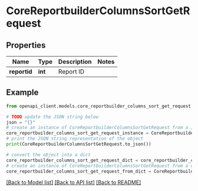 # CoreReportbuilderColumnsSortGetRequest


## Properties

Name | Type | Description | Notes
------------ | ------------- | ------------- | -------------
**reportid** | **int** | Report ID | 

## Example

```python
from openapi_client.models.core_reportbuilder_columns_sort_get_request import CoreReportbuilderColumnsSortGetRequest

# TODO update the JSON string below
json = "{}"
# create an instance of CoreReportbuilderColumnsSortGetRequest from a JSON string
core_reportbuilder_columns_sort_get_request_instance = CoreReportbuilderColumnsSortGetRequest.from_json(json)
# print the JSON string representation of the object
print(CoreReportbuilderColumnsSortGetRequest.to_json())

# convert the object into a dict
core_reportbuilder_columns_sort_get_request_dict = core_reportbuilder_columns_sort_get_request_instance.to_dict()
# create an instance of CoreReportbuilderColumnsSortGetRequest from a dict
core_reportbuilder_columns_sort_get_request_from_dict = CoreReportbuilderColumnsSortGetRequest.from_dict(core_reportbuilder_columns_sort_get_request_dict)
```
[[Back to Model list]](../README.md#documentation-for-models) [[Back to API list]](../README.md#documentation-for-api-endpoints) [[Back to README]](../README.md)


